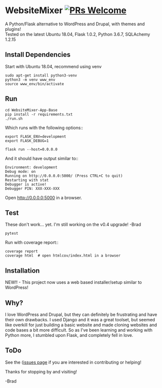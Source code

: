 # WebsiteMixer [![PRs Welcome](https://img.shields.io/badge/PRs-welcome-green.svg)](https://github.com/bderstine/WebsiteMixer-App-Base/pulls)

A Python/Flask alternative to WordPress and Drupal, with themes and plugins!<br> 
Tested on the latest Ubuntu 18.04, Flask 1.0.2, Python 3.6.7, SQLAchemy 1.2.15 

## Install Dependencies

Start with Ubuntu 18.04, recommend using venv

```sudo apt update && sudo apt upgrade
sudo apt-get install python3-venv
python3 -m venv www_env
source www_env/bin/activate
```

## Run

```git clone https://github.com/bderstine/WebsiteMixer-App-Base
cd WebsiteMixer-App-Base
pip install -r requirements.txt
./run.sh
```

Which runs with the following options::

```export FLASK_APP=websitemixer
export FLASK_ENV=development
export FLASK_DEBUG=1

flask run --host=0.0.0.0
```

And it should have output similar to::

```Serving Flask app "websitemixer" (lazy loading)
Environment: development
Debug mode: on
Running on http://0.0.0.0:5000/ (Press CTRL+C to quit)
Restarting with stat
Debugger is active!
Debugger PIN: XXX-XXX-XXX
```

Open http://0.0.0.0:5000 in a browser.

## Test

These don't work... yet. I'm still working on the v0.4 upgrade! -Brad

```pip install '.[test]'
pytest
```

Run with coverage report::

```coverage run -m pytest
coverage report
coverage html  # open htmlcov/index.html in a browser
```

## Installation

NEW!! - This project now uses a web based installer/setup similar to WordPress!

## Why?

I love WordPress and Drupal, but they can definitely be frustrating and have their own drawbacks. I used Django and it was a great toolset, but seemed like overkill for just building a basic website and made cloning websites and code bases a bit more difficult. So as I've been learning and working with Python more, I stumbled upon Flask, and completely fell in love.

## ToDo

See the ([issues page](https://github.com/bderstine/WebsiteMixer-App-Base/issues) if you are interested in contributing or helping!

Thanks for stopping by and visiting!

-Brad
